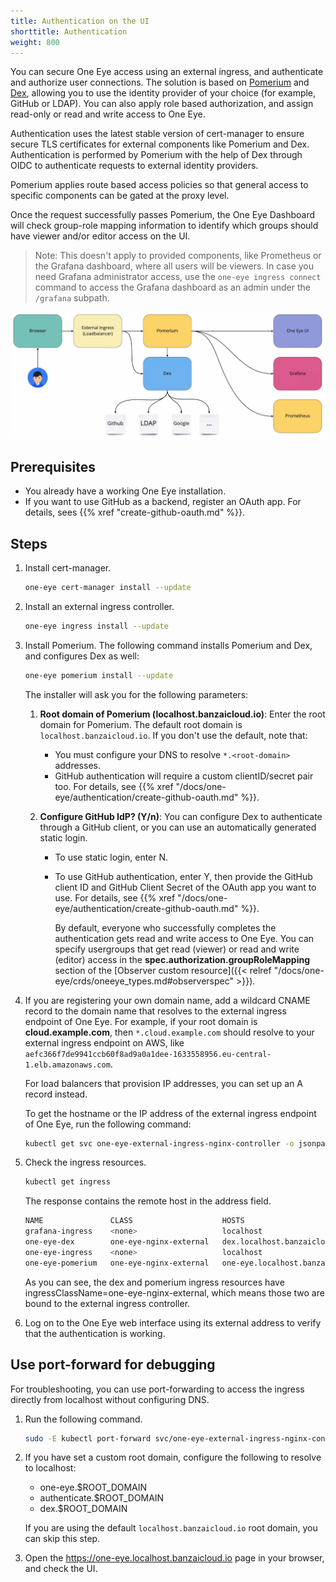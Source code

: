 ```yaml
---
title: Authentication on the UI
shorttitle: Authentication
weight: 800
---
```


You can secure One Eye access using an external ingress, and authenticate and authorize user connections. The solution is based on [Pomerium](https://github.com/pomerium/pomerium) and [Dex](https://github.com/dexidp/dex), allowing you to use the identity provider of your choice (for example, GitHub or LDAP). You can also apply role based authorization, and assign read-only or read and write access to One Eye.

Authentication uses the latest stable version of cert-manager to ensure secure TLS certificates for external components like Pomerium and Dex. Authentication is performed by Pomerium with the help of Dex through OIDC to authenticate requests to external identity providers.

Pomerium applies route based access policies so that general access to specific components can be gated at the proxy level.

Once the request successfully passes Pomerium, the One Eye Dashboard will check group-role mapping information to identify which groups should have viewer and/or editor access on the UI. 

> Note: This doesn't apply to provided components, like Prometheus or the Grafana dashboard, where all users will be viewers. In case you need Grafana administrator access, use the `one-eye ingress connect` command to access the Grafana dashboard as an admin under the `/grafana` subpath.

![Authentication overview](authentication-overview.png)

## Prerequisites

- You already have a working One Eye installation.
- If you want to use GitHub as a backend, register an OAuth app. For details, sees {{% xref "create-github-oauth.md" %}}.

## Steps

1. Install cert-manager.

    ```bash
    one-eye cert-manager install --update
    ```

1. Install an external ingress controller.

    ```bash
    one-eye ingress install --update
    ```

1. Install Pomerium. The following command installs Pomerium and Dex, and configures Dex as well:

    ```bash
    one-eye pomerium install --update
    ```

    The installer will ask you for the following parameters:

    1. **Root domain of Pomerium (localhost.banzaicloud.io)**: Enter the root domain for Pomerium. The default root domain is `localhost.banzaicloud.io`. If you don't use the default, note that:

        - You must configure your DNS to resolve `*.<root-domain>` addresses.
        - GitHub authentication will require a custom clientID/secret pair too. For details, see {{% xref "/docs/one-eye/authentication/create-github-oauth.md" %}}.

    1. **Configure GitHub IdP? (Y/n)**: You can configure Dex to authenticate through a GitHub client, or you can use an automatically generated static login.

        - To use static login, enter N.
            <!-- FIXME add how to retrieve generated login/password -->
        - To use GitHub authentication, enter Y, then provide the GitHub client ID and GitHub Client Secret of the OAuth app you want to use. For details, see {{% xref "/docs/one-eye/authentication/create-github-oauth.md" %}}.

            By default, everyone who successfully completes the authentication gets read and write access to One Eye. You can specify usergroups that get read (viewer) or read and write (editor) access in the **spec.authorization.groupRoleMapping** section of the [Observer custom resource]({{< relref "/docs/one-eye/crds/oneeye_types.md#observerspec" >}}).
            <!-- FIXME example -->

1. If you are registering your own domain name, add a wildcard CNAME record to the domain name that resolves to the external ingress endpoint of One Eye. For example, if your root domain is **cloud.example.com**, then `*.cloud.example.com` should resolve to your external ingress endpoint on AWS, like `aefc366f7de9941ccb60f8ad9a0a1dee-1633558956.eu-central-1.elb.amazonaws.com`.

    For load balancers that provision IP addresses, you can set up an A record instead.

    To get the hostname or the IP address of the external ingress endpoint of One Eye, run the following command:

    ```bash
    kubectl get svc one-eye-external-ingress-nginx-controller -o jsonpath='{.status.loadBalancer.ingress[0]}'
    ```

1. Check the ingress resources.

    ```bash
    kubectl get ingress
    ```

    The response contains the remote host in the address field.

    ```bash
    NAME               CLASS                    HOSTS                                                                                                            ADDRESS                                                                   PORTS     AGE
    grafana-ingress    <none>                   localhost                                                                                                        10.10.55.208                                                              80        6m24s
    one-eye-dex        one-eye-nginx-external   dex.localhost.banzaicloud.io                                                                                     a2e92f49fcf6a486a934eec0fb0aff60-1112841772.eu-west-1.elb.amazonaws.com   80        9m40s
    one-eye-ingress    <none>                   localhost                                                                                                        10.10.55.208                                                              80        6m33s
    one-eye-pomerium   one-eye-nginx-external   one-eye.localhost.banzaicloud.io,one-eye.localhost.banzaicloud.io,one-eye.localhost.banzaicloud.io + 3 more...   a2e92f49fcf6a486a934eec0fb0aff60-1112841772.eu-west-1.elb.amazonaws.com   80, 443   9m36s
    ```

    As you can see, the dex and pomerium ingress resources have ingressClassName=one-eye-nginx-external, which means those two are bound to the external ingress controller.

1. Log on to the One Eye web interface using its external address to verify that the authentication is working.

## Use port-forward for debugging

For troubleshooting, you can use port-forwarding to access the ingress directly from localhost without configuring DNS. 

1. Run the following command.

    ```bash
    sudo -E kubectl port-forward svc/one-eye-external-ingress-nginx-controller 443
    ```

1. If you have set a custom root domain, configure the following to resolve to localhost:

    - one-eye.$ROOT_DOMAIN
    - authenticate.$ROOT_DOMAIN
    - dex.$ROOT_DOMAIN

    If you are using the default `localhost.banzaicloud.io` root domain, you can skip this step.

1. Open the https://one-eye.localhost.banzaicloud.io page in your browser, and check the UI.
